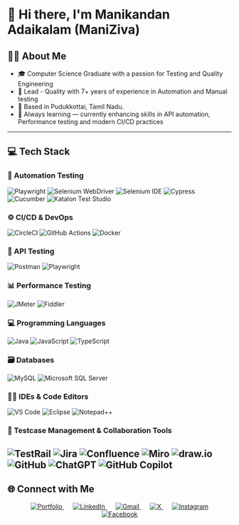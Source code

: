 # 👋 Hi there, I'm Manikandan Adaikalam (ManiZiva)

## 👨‍💼 About Me
- 🎓 Computer Science Graduate with a passion for Testing and Quality Engineering  
- 🧪 Lead - Quality with 7+ years of experience in Automation and Manual testing  
- 📍 Based in Pudukkottai, Tamil Nadu.
- 🧠 Always learning — currently enhancing skills in API automation, Performance testing and modern CI/CD practices  

---

## 💻 Tech Stack

### 🧪 Automation Testing
![Playwright](https://img.shields.io/badge/Playwright-%23000000.svg?style=for-the-badge&logo=playwright&logoColor=white)
![Selenium WebDriver](https://img.shields.io/badge/Selenium%20WebDriver-43B02A.svg?style=for-the-badge&logo=selenium&logoColor=white)
![Selenium IDE](https://img.shields.io/badge/Selenium%20IDE-43B02A.svg?style=for-the-badge&logo=selenium&logoColor=white)
![Cypress](https://img.shields.io/badge/Cypress-%23172BF4.svg?style=for-the-badge&logo=cypress&logoColor=white)
![Cucumber](https://img.shields.io/badge/Cucumber-23D96C.svg?style=for-the-badge&logo=cucumber&logoColor=white)
![Katalon Test Studio](https://img.shields.io/badge/Katalon-32C766.svg?style=for-the-badge&logo=katalon&logoColor=white)

### ⚙️ CI/CD & DevOps
![CircleCI](https://img.shields.io/badge/CircleCI-%23161616.svg?style=for-the-badge&logo=circleci&logoColor=white)
![GitHub Actions](https://img.shields.io/badge/GitHub%20Actions-%232671E5.svg?style=for-the-badge&logo=githubactions&logoColor=white)
![Docker](https://img.shields.io/badge/Docker-%230db7ed.svg?style=for-the-badge&logo=docker&logoColor=white)

### 🔌 API Testing
![Postman](https://img.shields.io/badge/Postman-FF6C37.svg?style=for-the-badge&logo=postman&logoColor=white)
![Playwright](https://img.shields.io/badge/Playwright-%23000000.svg?style=for-the-badge&logo=playwright&logoColor=white)

### 📊 Performance Testing
![JMeter](https://img.shields.io/badge/Apache%20JMeter-D22128.svg?style=for-the-badge&logo=apache-jmeter&logoColor=white)
![Fiddler](https://img.shields.io/badge/Fiddler-009688.svg?style=for-the-badge&logoColor=white)

### 💻 Programming Languages
![Java](https://img.shields.io/badge/Java-%23ED8B00.svg?style=for-the-badge&logo=openjdk&logoColor=white)
![JavaScript](https://img.shields.io/badge/JavaScript-%23323330.svg?style=for-the-badge&logo=javascript&logoColor=%23F7DF1E)
![TypeScript](https://img.shields.io/badge/TypeScript-%23007ACC.svg?style=for-the-badge&logo=typescript&logoColor=white)

### 🗃️ Databases
![MySQL](https://img.shields.io/badge/MySQL-4479A1.svg?style=for-the-badge&logo=mysql&logoColor=white)
![Microsoft SQL Server](https://img.shields.io/badge/SQL%20Server-CC2927?style=for-the-badge&logo=microsoftsqlserver&logoColor=white)

### 🧑‍💻 IDEs & Code Editors
![VS Code](https://img.shields.io/badge/VS%20Code-007ACC?style=for-the-badge&logo=visual-studio-code&logoColor=white)
![Eclipse](https://img.shields.io/badge/Eclipse-2C2255.svg?style=for-the-badge&logo=eclipse&logoColor=white)
![Notepad++](https://img.shields.io/badge/Notepad++-90E59A.svg?style=for-the-badge&logo=notepadplusplus&logoColor=black)

### 🧾 Testcase Management & Collaboration Tools
![TestRail](https://img.shields.io/badge/TestRail-1f6feb?style=for-the-badge&logoColor=white)
![Jira](https://img.shields.io/badge/Jira-%230A0FFF.svg?style=for-the-badge&logo=jira&logoColor=white)
![Confluence](https://img.shields.io/badge/Confluence-%23172BF4.svg?style=for-the-badge&logo=confluence&logoColor=white)
![Miro](https://img.shields.io/badge/Miro-050038.svg?style=for-the-badge&logo=miro&logoColor=white)
![draw.io](https://img.shields.io/badge/Draw.io-F08705.svg?style=for-the-badge&logo=diagrams-dot-net&logoColor=white)
![GitHub](https://img.shields.io/badge/GitHub-%23121011.svg?style=for-the-badge&logo=github&logoColor=white)
![ChatGPT](https://img.shields.io/badge/ChatGPT-10a37f?style=for-the-badge&logo=openai&logoColor=white)
![GitHub Copilot](https://img.shields.io/badge/Copilot-1e2b3c?style=for-the-badge&logo=github&logoColor=white)
---

## 🌐 Connect with Me

<div align="center">
  <a href="https://maniziva.github.io/MyPortfolio/" target="_blank" style="margin: 0 10px;">
    <img src="https://img.icons8.com/ios-filled/48/000000/domain.png" alt="Portfolio" />
  </a>
  <a href="https://linkedin.com/in/manikandan-adaikalam" target="_blank" style="margin: 0 10px;">
    <img src="https://img.icons8.com/ios-filled/48/0077B5/linkedin.png" alt="LinkedIn" />
  </a>
  <a href="mailto:manizivamsd@gmail.com" target="_blank" style="margin: 0 10px;">
    <img src="https://img.icons8.com/ios-filled/48/D14836/gmail.png" alt="Gmail" />
  </a>
  <a href="https://x.com/mani_ziva" target="_blank" style="margin: 0 10px;">
    <img src="https://img.icons8.com/ios-filled/48/000000/twitterx--v2.png" alt="X" />
  </a>
  <a href="https://instagram.com/maniziva" target="_blank" style="margin: 0 10px;">
    <img src="https://img.icons8.com/ios-filled/48/E4405F/instagram-new.png" alt="Instagram" />
  </a>
  <a href="https://facebook.com/mani.ziva" target="_blank" style="margin: 0 10px;">
    <img src="https://img.icons8.com/ios-filled/48/1877F2/facebook-new.png" alt="Facebook" />
  </a>
</div>
